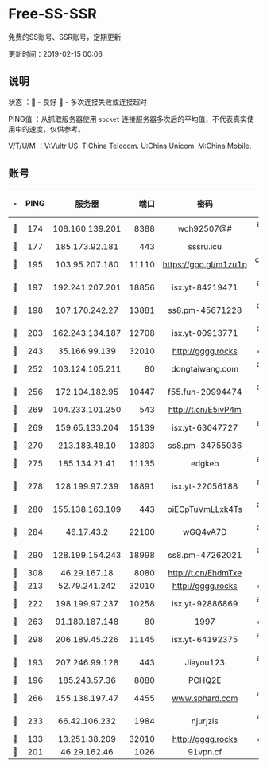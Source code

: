 # Free-SS-SSR

免费的SS账号、SSR账号，定期更新

更新时间：2019-02-15 00:06

## 说明

状态     ：🙂 - 良好 🙁 - 多次连接失败或连接超时

PING值   ：从抓取服务器使用 `socket` 连接服务器多次后的平均值，不代表真实使用中的速度，仅供参考。

V/T/U/M  ：V:Vultr US. T:China Telecom. U:China Unicom. M:China Mobile.

## 账号

|-|PING|服务器|端口|密码|加密方式|区域|V/T/U/M|
|:----:|:----:|:-----:|-----:|:----:|:----:|:----:|:----:|
|🙂|174|108.160.139.201|8388|wch92507@#|aes-256-cfb|JP|6↓/10↑/10↑/10↑|
|🙂|177|185.173.92.181|443|sssru.icu|rc4-md5|RU|10↑/8↓/10↑/10↑|
|🙂|195|103.95.207.180|11110|https://goo.gl/m1zu1p|chacha20-ietf|US|6↑/6↑/8↑/8↑|
|🙂|197|192.241.207.201|18856|isx.yt-84219471|aes-256-cfb|US|10↑/10↑/10↑/10↑|
|🙂|198|107.170.242.27|13881|ss8.pm-45671228|aes-256-cfb|US|10↑/10↑/9↓/10↑|
|🙂|203|162.243.134.187|12708|isx.yt-00913771|aes-256-cfb|US|9↑/9↑/9↑/9↑|
|🙂|243|35.166.99.139|32010|http://gggg.rocks|chacha20|US|9↓/9↑/9↑/9↑|
|🙂|252|103.124.105.211|80|dongtaiwang.com|aes-256-cfb|US|10↑/10↑/10↑/10↑|
|🙂|256|172.104.182.95|10447|f55.fun-20994474|aes-256-cfb|SG|9↑/10↑/9↓/10↑|
|🙂|269|104.233.101.250|543|http://t.cn/E5ivP4m|rc4-md5|CA|9↑/10↑/10↑/10↑|
|🙂|269|159.65.133.204|15139|isx.yt-63047727|aes-256-cfb|SG|10↑/10↑/10↑/10↑|
|🙂|270|213.183.48.10|13893|ss8.pm-34755036|rc4-md5|RU|10↑/10↑/9↓/10↑|
|🙂|275|185.134.21.41|11135|edgkeb|aes-256-cfb|GB|10↑/10↑/10↑/10↑|
|🙂|278|128.199.97.239|18891|isx.yt-22056188|aes-256-cfb|SG|10↑/10↑/10↑/10↑|
|🙂|280|155.138.163.109|443|oiECpTuVmLLxk4Ts|aes-256-cfb|US|1↓/10↑/10↑/10↑|
|🙂|284|46.17.43.2|22100|wGQ4vA7D|aes-256-gcm|RU|3↑/10↑/10↑/10↑|
|🙂|290|128.199.154.243|18998|ss8.pm-47262021|aes-256-cfb|SG|10↑/10↑/9↓/10↑|
|🙂|308|46.29.167.18|8080|http://t.cn/EhdmTxe|rc4-md5|RU|10↑/10↑/10↑/10↑|
|🙂|213|52.79.241.242|32010|http://gggg.rocks|chacha20|KR|10↑/10↑/10↑/10↑|
|🙂|222|198.199.97.237|10258|isx.yt-92886869|aes-256-cfb|US|10↑/10↑/10↑/10↑|
|🙂|263|91.189.187.148|80|1997|chacha20|US|8↑/9↑/9↑/9↑|
|🙂|298|206.189.45.226|11145|isx.yt-64192375|aes-256-cfb|SG|10↑/10↑/10↑/10↑|
|🙂|193|207.246.99.128|443|Jiayou123|aes-256-cfb|US|10↑/10↑/10↑/10↑|
|🙂|196|185.243.57.36|8080|PCHQ2E|rc4-md5|US|10↑/9↑/6↓/10↑|
|🙂|266|155.138.197.47|4455|www.sphard.com|aes-256-cfb|US|10↑/10↑/10↑/10↑|
|🙁|233|66.42.106.232|1984|njurjzls|aes-256-cfb|US|10↑/10↑/10↑/10↑|
|🙁|133|13.251.38.209|32010|http://gggg.rocks|chacha20|SG|9↑/10↑/10↑/10↑|
|🙁|201|46.29.162.46|1026|91vpn.cf|rc4-md5|RU|9↑/9↑/10↑/10↑|
